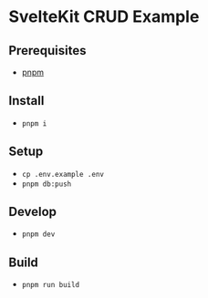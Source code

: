 # SvelteKit CRUD Example

## Prerequisites

- [pnpm](https://pnpm.io)

## Install

- `pnpm i`

## Setup

- `cp .env.example .env`
- `pnpm db:push`

## Develop

- `pnpm dev`

## Build

- `pnpm run build`
